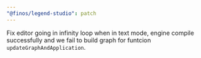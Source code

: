 ```yaml
---
"@finos/legend-studio": patch
---
```


Fix editor going in infinity loop when in text mode, engine compile successfully and we fail to build graph for funtcion `updateGraphAndApplication`. 